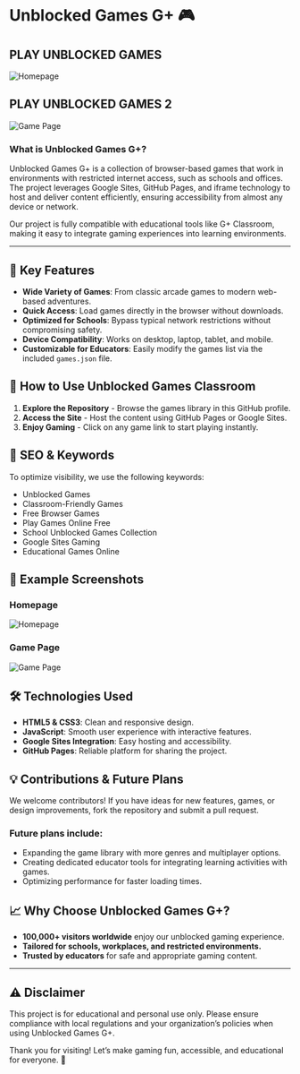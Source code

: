 # Unblocked Games G+ 🎮

## PLAY UNBLOCKED GAMES

![Homepage](https://camo.githubusercontent.com/b613ea0eca9ae0839d13a28d08bb3ae8f4b7d5c8df4978edab3bb8954fb9eaf1/68747470733a2f2f656e637279707465642d74626e322e677374617469632e636f6d2f696d616765733f713d74626e3a414e6439476354586a4932705f3134654e76674e64596a37517a6f4b775158795454354f315f51564e6743473065727767583038517a4b46445056733954776652716f513378636f6c6e77613277)

## PLAY UNBLOCKED GAMES 2

![Game Page](https://camo.githubusercontent.com/b613ea0eca9ae0839d13a28d08bb3ae8f4b7d5c8df4978edab3bb8954fb9eaf1/68747470733a2f2f656e637279707465642d74626e322e677374617469632e636f6d2f696d616765733f713d74626e3a414e6439476354586a4932705f3134654e76674e64596a37517a6f4b775158795454354f315f51564e6743473065727767583038517a4b46445056733954776652716f513378636f6c6e77613277)

### What is Unblocked Games G+?
Unblocked Games G+ is a collection of browser-based games that work in environments with restricted internet access, such as schools and offices. The project leverages Google Sites, GitHub Pages, and iframe technology to host and deliver content efficiently, ensuring accessibility from almost any device or network.

Our project is fully compatible with educational tools like G+ Classroom, making it easy to integrate gaming experiences into learning environments.

---

## 🌟 Key Features
- **Wide Variety of Games**: From classic arcade games to modern web-based adventures.
- **Quick Access**: Load games directly in the browser without downloads.
- **Optimized for Schools**: Bypass typical network restrictions without compromising safety.
- **Device Compatibility**: Works on desktop, laptop, tablet, and mobile.
- **Customizable for Educators**: Easily modify the games list via the included `games.json` file.

## 🚀 How to Use Unblocked Games Classroom
1. **Explore the Repository** - Browse the games library in this GitHub profile.
2. **Access the Site** - Host the content using GitHub Pages or Google Sites.
3. **Enjoy Gaming** - Click on any game link to start playing instantly.

## 🎨 SEO & Keywords
To optimize visibility, we use the following keywords:
- Unblocked Games
- Classroom-Friendly Games
- Free Browser Games
- Play Games Online Free
- School Unblocked Games Collection
- Google Sites Gaming
- Educational Games Online

## 📸 Example Screenshots
### Homepage
![Homepage](https://camo.githubusercontent.com/b613ea0eca9ae0839d13a28d08bb3ae8f4b7d5c8df4978edab3bb8954fb9eaf1/68747470733a2f2f656e637279707465642d74626e322e677374617469632e636f6d2f696d616765733f713d74626e3a414e6439476354586a4932705f3134654e76674e64596a37517a6f4b775158795454354f315f51564e6743473065727767583038517a4b46445056733954776652716f513378636f6c6e77613277)

### Game Page
![Game Page](https://camo.githubusercontent.com/b613ea0eca9ae0839d13a28d08bb3ae8f4b7d5c8df4978edab3bb8954fb9eaf1/68747470733a2f2f656e637279707465642d74626e322e677374617469632e636f6d2f696d616765733f713d74626e3a414e6439476354586a4932705f3134654e76674e64596a37517a6f4b775158795454354f315f51564e6743473065727767583038517a4b46445056733954776652716f513378636f6c6e77613277)

## 🛠️ Technologies Used
- **HTML5 & CSS3**: Clean and responsive design.
- **JavaScript**: Smooth user experience with interactive features.
- **Google Sites Integration**: Easy hosting and accessibility.
- **GitHub Pages**: Reliable platform for sharing the project.

## 💡 Contributions & Future Plans
We welcome contributors! If you have ideas for new features, games, or design improvements, fork the repository and submit a pull request.

### Future plans include:
- Expanding the game library with more genres and multiplayer options.
- Creating dedicated educator tools for integrating learning activities with games.
- Optimizing performance for faster loading times.

## 📈 Why Choose Unblocked Games G+?
- **100,000+ visitors worldwide** enjoy our unblocked gaming experience.
- **Tailored for schools, workplaces, and restricted environments.**
- **Trusted by educators** for safe and appropriate gaming content.

---

## ⚠️ Disclaimer
This project is for educational and personal use only. Please ensure compliance with local regulations and your organization’s policies when using Unblocked Games G+.

Thank you for visiting! Let’s make gaming fun, accessible, and educational for everyone. 🎉

